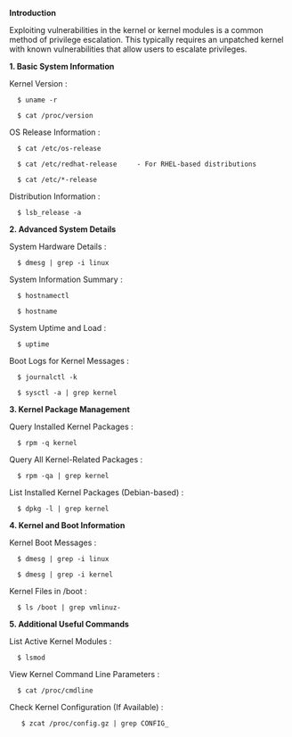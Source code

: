 **Introduction**

  Exploiting vulnerabilities in the kernel or kernel modules is a common method of privilege escalation. This typically requires an unpatched kernel with known vulnerabilities that allow users to escalate privileges.

**1. Basic System Information**

  Kernel Version : 

      $ uname -r
    
      $ cat /proc/version

  OS Release Information : 

      $ cat /etc/os-release
  
      $ cat /etc/redhat-release     - For RHEL-based distributions
  
      $ cat /etc/*-release

  Distribution Information : 
  
      $ lsb_release -a


**2. Advanced System Details**


  System Hardware Details : 

      $ dmesg | grep -i linux

  System Information Summary : 

      $ hostnamectl
  
      $ hostname

  System Uptime and Load : 

      $ uptime

  Boot Logs for Kernel Messages : 

      $ journalctl -k 
  
      $ sysctl -a | grep kernel 


**3. Kernel Package Management**

 
  Query Installed Kernel Packages : 

      $ rpm -q kernel 

  Query All Kernel-Related Packages : 

      $ rpm -qa | grep kernel

  List Installed Kernel Packages (Debian-based) :

      $ dpkg -l | grep kernel
  


**4. Kernel and Boot Information**

  
  Kernel Boot Messages :

      $ dmesg | grep -i linux
  
      $ dmesg | grep -i kernel

  Kernel Files in /boot :

      $ ls /boot | grep vmlinuz-


**5. Additional Useful Commands**


  List Active Kernel Modules :

      $ lsmod

  View Kernel Command Line Parameters  :

      $ cat /proc/cmdline

  Check Kernel Configuration (If Available) :

       $ zcat /proc/config.gz | grep CONFIG_
